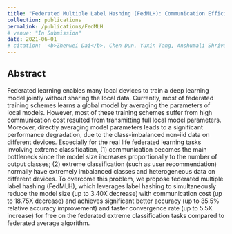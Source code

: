 ```yaml
---
title: "Federated Multiple Label Hashing (FedMLH): Communication Efficient Federated Learning on Extreme Classification Tasks"
collection: publications
permalink: /publications/FedMLH
# venue: "In Submission"
date: 2021-06-01
# citation: '<b>Zhenwei Dai</b>, Chen Dun, Yuxin Tang, Anshumali Shrivastava.'
---
```



## Abstract
Federated learning enables many local devices to train a deep learning model jointly without sharing the local data. Currently, most of federated training schemes learns a global model by averaging the parameters of local models. 
However, most of these training schemes suffer from high communication cost resulted from transmitting full local model parameters. Moreover, directly averaging model parameters leads to a significant performance degradation, due to the class-imbalanced non-iid data on different devices. Especially for the real life federated learning tasks involving extreme classification, (1) communication becomes the main bottleneck since the model size increases proportionally to the number of output classes; (2) extreme classification (such as user recommendation) normally have extremely imbalanced classes and heterogeneous data on different devices. To overcome this problem, we propose federated multiple label hashing (FedMLH), which leverages label hashing to simultaneously reduce the model size (up to 3.40X decrease) with communication cost (up to 18.75X decrease) and achieves significant better accuracy (up to 35.5% relative accuracy improvement) and faster convergence rate (up to 5.5X increase) for free on the federated extreme classification tasks compared to federated average algorithm.